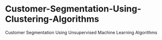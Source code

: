 # Customer-Segmentation-Using-Clustering-Algorithms
Customer Segmentation Using Unsupervised Machine Learning Algorithms
